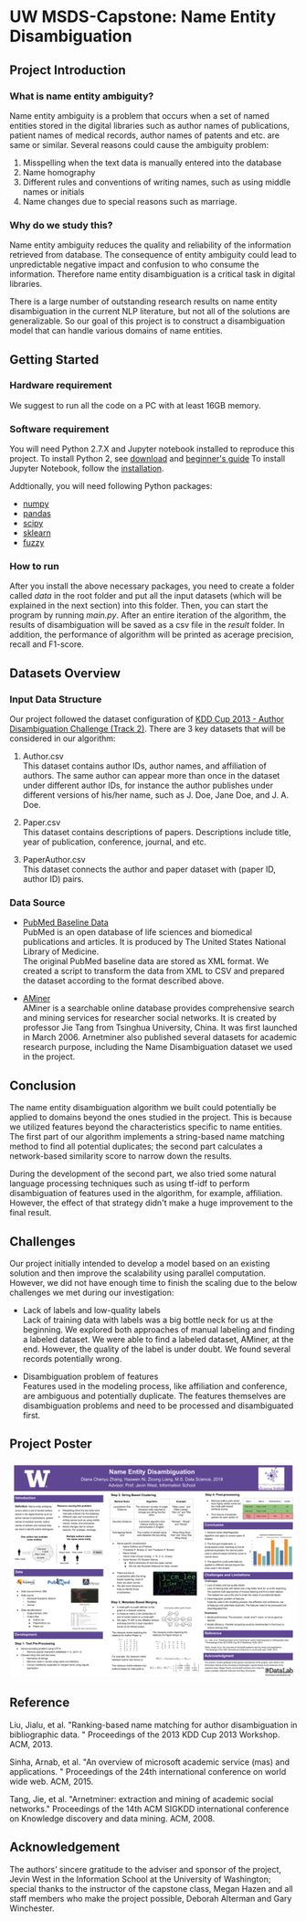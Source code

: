 # UW MSDS-Capstone: Name Entity Disambiguation
  
## Project Introduction
### What is name entity ambiguity?
  
Name entity ambiguity is a problem that occurs when a set of named entities stored in
the digital libraries such as author names of publications, patient names of medical records,
author names of patents and etc. are same or similar. Several reasons could cause the ambiguity problem: 
1. Misspelling when the text data is manually entered into the database
2. Name homography
3. Different rules and conventions of writing names, such as using middle names or initials
4. Name changes due to special reasons such as marriage. 

### Why do we study this?

Name entity ambiguity reduces the quality and reliability of the information retrieved from database. The consequence of
entity ambiguity could lead to unpredictable negative impact and confusion to who consume the information. Therefore name 
entity disambiguation is a critical task in digital libraries.

There is a large number of outstanding research results on name entity disambiguation in the current NLP literature, 
but not all of the solutions are generalizable. So our goal of this project is to construct a disambiguation model that 
can handle various domains of name entities.


## Getting Started
### Hardware requirement  
We suggest to run all the code on a PC with at least 16GB memory. 

### Software requirement
You will need Python 2.7.X and Jupyter notebook installed to reproduce this project. 
To install Python 2, see [download](https://www.python.org/downloads/) and [beginner's guide](https://www.python.org/about/gettingstarted/)
To install Jupyter Notebook, follow the [installation](http://jupyter.readthedocs.io/en/latest/install.html).

Addtionally, you will need following Python packages:
* [numpy](http://www.numpy.org/)
* [pandas](https://pandas.pydata.org/)
* [scipy](https://www.scipy.org/install.html)
* [sklearn](http://scikit-learn.org/stable/install.html)
* [fuzzy](https://pypi.python.org/pypi/Fuzzy)

### How to run
After you install the above necessary packages, you need to create a folder called *data* in the root folder and put all the input 
datasets (which will be explained in the next section) into this folder. Then, you can start the program by running 
*main.py*. After an entire iteration of the algorithm, the results of disambiguation will be saved as a csv file in the *result* folder. In addition, the performance of algorithm will be printed as acerage precision, recall and F1-score.

## Datasets Overview
### Input Data Structure
Our project followed the dataset configuration of [KDD Cup 2013 - Author Disambiguation Challenge (Track 2)](https://www.kaggle.com/c/kdd-cup-2013-author-disambiguation).
There are 3 key datasets that will be considered in our algorithm:

1. Author.csv  
This dataset contains author IDs, author names, and affiliation of authors. The same author can appear more 
than once in the dataset under different author IDs, for instance the author publishes under different versions of his/her name, such as 
J. Doe, Jane Doe, and J. A. Doe.

2. Paper.csv  
This dataset contains descriptions of papers. Descriptions include title, year of publication, conference, journal, and etc.

3. PaperAuthor.csv  
This dataset connects the author and paper dataset with (paper ID, author ID) pairs.

### Data Source
* [PubMed Baseline Data](ftp://ftp.ncbi.nlm.nih.gov/pubmed/)<br />
PubMed is an open database of life sciences and biomedical publications and articles. It is produced by The United States National Library of Medicine.<br />
The original PubMed baseline data are stored as XML format. We created a script to transform the data from XML to 
CSV and prepared the dataset according to the format described above.
  
* [AMiner](https://aminer.org/disambiguation)<br />
AMiner is a searchable online database provides comprehensive search and mining services for researcher social networks. It is created by professor Jie Tang from Tsinghua University, China. It was first launched in March 2006. Arnetminer also published several datasets for academic research purpose, including the Name Disambiguation dataset we used in the project.

## Conclusion
The name entity disambiguation algorithm we built could potentially be applied to domains beyond the ones studied in the project. This is because we utilized features beyond the characteristics specific to name entities. The first part of our algorithm implements a string-based name matching method to find all potential duplicates; the second part calculates a network-based similarity 
score to narrow down the results. 

During the development of the second part, we also tried some natural language processing techniques such as using
tf-idf to perform disambiguation of features used in the algorithm, for example, affiliation. However, the effect of that strategy didn't
make a huge improvement to the final result.

## Challenges
Our project initially intended to develop a model based on an existing solution and then improve the scalability using parallel computation. However, we did not have enough time to finish the scaling due to the below challenges we met during our investigation:

* Lack of labels and low-quality labels <br/>
Lack of training data with labels was a big bottle neck for us at the beginning. We explored both approaches of manual 
labeling and finding a labeled dataset. We were able to find a labeled dataset, AMiner, at the end. However, the quality of the label is under doubt. We found several records potentially wrong. 


* Disambiguation problem of features <br/>
Features used in the modeling process, like affiliation and conference, are ambiguous and potentially duplicate. 
The features themselves are disambiguation problems and need to be processed and disambiguated first. 


## Project Poster
![Project Poster](https://github.com/HWNi/MSDS-Capstone/blob/master/result/poster.png)

## Reference
Liu, Jialu, et al. "Ranking-based name matching for author disambiguation in bibliographic data.
" Proceedings of the 2013 KDD Cup 2013 Workshop. ACM, 2013.

Sinha, Arnab, et al. "An overview of microsoft academic service (mas) and applications.
" Proceedings of the 24th international conference on world wide web. ACM, 2015.

Tang, Jie, et al. "Arnetminer: extraction and mining of academic social networks." Proceedings of the 14th ACM SIGKDD international conference on Knowledge discovery and data mining. ACM, 2008.

## Acknowledgement
The authors’ sincere gratitude to the adviser and sponsor of the project, Jevin West in the Information School at the University of Washington; special thanks to the instructor of the capstone class, Megan Hazen and all staff members who make the project possible, Deborah Alterman and Gary Winchester.







